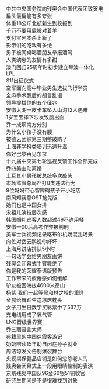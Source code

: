 中共中央国务院向残奥会中国代表团致贺电  
扁头最扁能有多夸张  
体重18公斤北航新生到校报到  
千万不要用屁股对着羊  
支付宝剧本杀上新了  
影帝们的吃戏有多绝  
男子被同桌喝酒朋友举报酒驾  
人类幼崽的友情有多甜  
澳门回归25周年时初步建立琴澳一体化  
LPL  
S11出征仪式  
空军面向高中毕业男生选拔飞行学员  
全麻手术醒后的胡言乱语  
领导提拔你的五个征兆  
安徽太湖一皮卡车坠入山沟12人遇难  
1岁宝宝摔下沙发致脑出血  
乔一成项南方分别  
为什么小孩子没有腰  
被德云团综第三期整破防了  
上海非学科类培训迅速升温  
你好巴黎再见东京  
十九届中央第七轮巡视反馈工作全部完成  
乔四美主动离婚  
土耳其小男孩被总统多次敲头  
市场监管总局严打8类违法行为  
9位妈妈带心智障碍孩子开小吃店  
南风知我意OST抢先版  
她们也是中国女排  
宋祖儿演技层次感  
韩国婚礼宾客人数超过49不许用餐  
安徽一00后高考作弊被判刑  
美军士兵视频记录喀布尔机场混乱场景  
向佐对岳云鹏说你好坏  
上海月饼店排队5小时  
一句话学会给男朋友画饼  
残奥会闭幕式手臂舞绝了  
你是我的荣耀泰语版预告  
工作带来的疲倦感如何缓解  
驴友被困海拔4600米高山  
杨紫 我们一起等候和林之校的重逢  
金晨给舞蹈生送凉席枕头  
女子用生日数字买彩票中了537万  
充电线用成了氧气管  
LNG晋级世界赛  
乔三丽语言大师  
典籍里的中国徐霞客游记  
奶奶陪读15年助自闭症孙子就业  
周洁琼发文告别爆裂舞台  
央视揭保健品店铺是如何忽悠老人的  
残奥会闭幕式上一段用眼睛控制的表演  
东京残奥中国队96金60银51铜收官  
研究生期间是不是很难找到对象  
